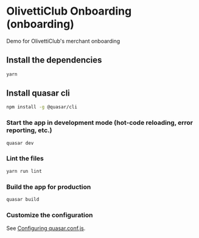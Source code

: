 # OlivettiClub Onboarding (onboarding)

Demo for OlivettiClub's merchant onboarding

## Install the dependencies
```bash
yarn
```

## Install quasar cli
```bash
npm install -g @quasar/cli
```

### Start the app in development mode (hot-code reloading, error reporting, etc.)
```bash
quasar dev
```

### Lint the files
```bash
yarn run lint
```

### Build the app for production
```bash
quasar build
```

### Customize the configuration
See [Configuring quasar.conf.js](https://quasar.dev/quasar-cli/quasar-conf-js).
